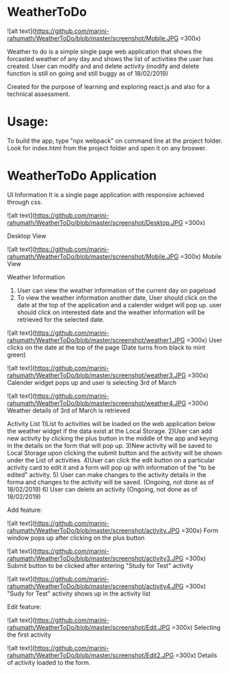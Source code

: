 # WeatherToDo

![alt text](https://github.com/marini-rahumath/WeatherToDo/blob/master/screenshot/Mobile.JPG =300x)



Weather to do is a simple single page web application that shows the forcasted weather of any day and shows the list of activities the user has created. User can modify and and delete activity (modify and delete function is still on going and still buggy as of 18/02/2019)

Created for the purpose of learning and exploring react.js and also for a technical assessment.

# Usage:
To build the app, type "npx webpack" on command line at the project folder.
Look for index.html from the project folder and open it on any broswer.



# WeatherToDo Application

UI Information
It is a single page application with responsive achieved through css. 

![alt text](https://github.com/marini-rahumath/WeatherToDo/blob/master/screenshot/Desktop.JPG =300x)

Desktop View


![alt text](https://github.com/marini-rahumath/WeatherToDo/blob/master/screenshot/Mobile.JPG =300x)
Mobile View



Weather Information
1) User can view the weather information of the current day on pageload
2) To view the weather information another date, User should click on the date at the top of the application and a calender widget will pop up. user should click on interested date and the weather information will be retrieved for the selected date.


![alt text](https://github.com/marini-rahumath/WeatherToDo/blob/master/screenshot/weather1.JPG =300x)
User clicks on the date at the top of the page (Date turns from black to mint green)

![alt text](https://github.com/marini-rahumath/WeatherToDo/blob/master/screenshot/weather3.JPG =300x)
Calender widget pops up and user is selecting 3rd of  March

![alt text](https://github.com/marini-rahumath/WeatherToDo/blob/master/screenshot/weather4.JPG =300x)
Weather details of 3rd of March is retrieved


Activity List
1)List fo activities will be loaded on the web application below the weather widget if the data exist at the Local Storage.
2)User can add new activity by clicking the plus button in the middle of the app and keying in the details on the form that will pop up.
3)New activity will be saved to Local Storage upon clicking the submit button and the activity will be shown under the List of activities.
4)User can click the edit button on a particular activity card to edit it and a form will pop up with information of the "to be edited" activity.
5) User can make changes to the activity details in the forma and changes to the activity will be saved. (Ongoing, not done as of 18/02/2019)
6) User can delete an activity (Ongoing, not done as of 18/02/2019)

Add feature:

![alt text](https://github.com/marini-rahumath/WeatherToDo/blob/master/screenshot/activity.JPG =300x)
Form window pops up after clicking on the plus button

![alt text](https://github.com/marini-rahumath/WeatherToDo/blob/master/screenshot/activity3.JPG =300x)
Submit button to be clicked after entering "Study for Test" activity

![alt text](https://github.com/marini-rahumath/WeatherToDo/blob/master/screenshot/activity4.JPG =300x)
"Sudy for Test" activity shows up in the activity list

Edit feature:

![alt text](https://github.com/marini-rahumath/WeatherToDo/blob/master/screenshot/Edit.JPG =300x)
Selecting the first activity

![alt text](https://github.com/marini-rahumath/WeatherToDo/blob/master/screenshot/Edit2.JPG =300x)
Details of activity loaded to the form.










